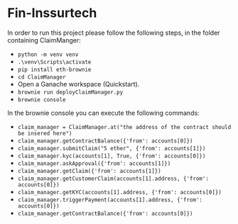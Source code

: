 # Fin-Inssurtech

In order to run this project please follow the following steps, in the folder containing ClaimManger:
  - `python -m venv venv`
  - `.\venv\Scripts\activate`
  - `pip install eth-brownie`
  - `cd ClaimManager`
  -  Open a Ganache workspace (Quickstart).
  - `brownie run deployClaimManager.py`
  - `brownie console`

In the brownie console you can execute the following commands:
 - `claim_manager = ClaimManager.at("the address of the contract should be insered here")`
 - `claim_manager.getContractBalance({'from': accounts[0]})`
 - `claim_manager.submitClaim("5 ether", {'from': accounts[1]})`
 - `claim_manager.kyc(accounts[1], True, {'from': accounts[0]})`
 - `claim_manager.askApproval({'from': accounts[1]})`
 - `claim_manager.getClaim({'from': accounts[1]})`
- `claim_manager.getCustomerClaim(accounts[1].address, {'from': accounts[0]})`
- `claim_manager.getKYC(accounts[1].address, {'from': accounts[0]})`
- `claim_manager.triggerPayment(accounts[1].address, {'from': accounts[0]})`
- `claim_manager.getContractBalance({'from': accounts[0]})`
